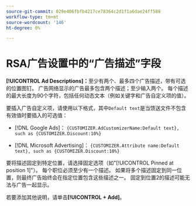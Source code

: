 ```yaml
---
source-git-commit: 029e406fbfb4217ce78364c2d1f1a6dae24ff588
workflow-type: tm+mt
source-wordcount: '146'
ht-degree: 0%

---
```

# RSA广告设置中的“广告描述”字段

**[!UICONTROL Ad Descriptions]：**&#x200B;至少有两个、最多四个广告描述，带有可选的位置图钉。 广告网络显示的广告最多包含两个描述；至少输入两个。 每个描述的最大长度为90个字符，包括任何动态文本（例如关键字和广告自定义项的值）。

要插入广告自定义项，请使用以下格式，其中`Default text`是当馈送文件不包含有效值时要插入的可选值：

* [!DNL Google Ads]： `{CUSTOMIZER.AdCustomizerName:Default text}, such as {CUSTOMIZER.Discount:10%}`

* [!DNL Microsoft Advertising]： `{CUSTOMIZER.Attribute name:Default text}, such as {CUSTOMIZER.Discount:10%}`

要将描述固定到特定位置，请选择固定选项（如&quot;[!UICONTROL Pinned at position 1]&quot;）。 每个职位必须至少有一个描述。 如果将多个描述固定到同一位置，则最终广告始终会在指定位置包含这些描述之一。 固定到位置2的描述可能无法与广告一起显示。

若要添加其他说明，请单击&#x200B;**[!UICONTROL + Add]**。
